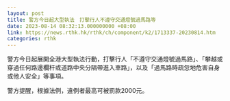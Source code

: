 ```yaml
---
layout: post
title: 警方今日起大型執法　打擊行人不遵守交通燈號過馬路等
date: 2023-08-14 08:32:13.000000000 +08:00
link: https://news.rthk.hk/rthk/ch/component/k2/1713337-20230814.htm
categories: rthk
---
```


警方今日起展開全港大型執法行動，打擊行人「不遵守交通燈號過馬路」、「攀越或穿過任何路邊欄杆或道路中央分隔帶進入車路」，以及「過馬路時疏忽地危害自身或他人安全」等事項。

警方提醒，根據法例，違例者最高可被罰款2000元。
